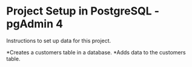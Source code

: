 # Project Setup in PostgreSQL - pgAdmin 4

Instructions to set up data for this project.

*Creates a customers table in a database.
*Adds data to the customers table.